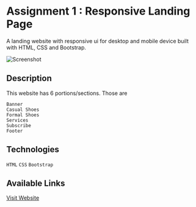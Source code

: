 # Assignment 1 : Responsive Landing Page

A landing website with responsive ui for desktop and mobile device built with HTML, CSS and Bootstrap.

![Screenshot](https://user-images.githubusercontent.com/56265819/139070190-d3e44872-d542-4f0d-bd72-bd470b4c3c23.png)

## Description

This website has 6 portions/sections. Those are

```
Banner
Casual Shoes
Formal Shoes
Services
Subscribe
Footer
```

## Technologies

`HTML` `CSS` `Bootstrap`

## Available Links

[Visit Website](https://landing-responsive-page.netlify.app/)
